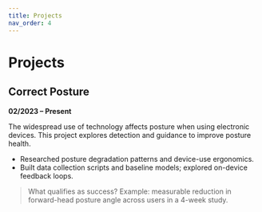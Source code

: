```yaml
---
title: Projects
nav_order: 4
---
```


# Projects

## Correct Posture
**02/2023 – Present**

The widespread use of technology affects posture when using electronic devices. This project explores detection and guidance to improve posture health.

- Researched posture degradation patterns and device-use ergonomics.
- Built data collection scripts and baseline models; explored on-device feedback loops.

> What qualifies as success? Example: measurable reduction in forward-head posture angle across users in a 4-week study.
